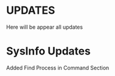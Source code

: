 # UPDATES
Here will be appear all updates

# SysInfo Updates

Added Find Process in Command Section
